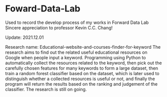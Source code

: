 # Foward-Data-Lab
Used to record the develop process of my works in Forward Data Lab</br>
Sincere appreciation to professor Kevin C.C. Chang!

Update: 2021.12.01

Research name: Educational-website-and-courses-finder-for-keyword
The research aims to find out the related useful educational resources on Google when people input a keyword.
Programming using Python to automatically collect the resources related to the keyword, then pick out the carefully
chosen features for many keywords to form a large dataset, then train a random forest classifier based on the dataset,
which is later used to distinguish whether a collected resources is useful or not, and finally the program will return the
results based on the ranking and judgement of the classifier. The research is still on going.
